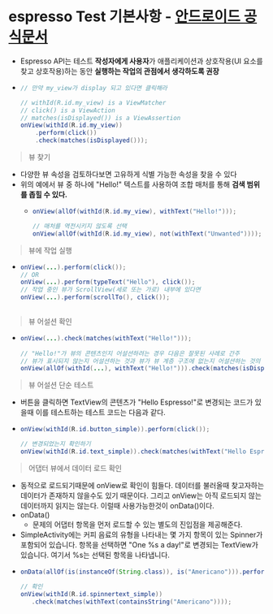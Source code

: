 espresso Test 기본사항 - [안드로이드 공식문서](https://developer.android.com/training/testing/espresso/basics?hl=ko)
===
* Espresso API는 테스트 **작성자에게 사용자**가 애플리케이션과 상호작용(UI 요소를 찾고 상호작용)하는 동안 **실행하는 작업의 관점에서 생각하도록 권장**
* ```java
  // 만약 my_view가 display 되고 있다면 클릭해라

  // withId(R.id.my_view) is a ViewMatcher
  // click() is a ViewAction
  // matches(isDisplayed()) is a ViewAssertion
  onView(withId(R.id.my_view))
      .perform(click())
      .check(matches(isDisplayed()));

> 뷰 찾기
* 다양한 뷰 속성을 검토하다보면 고유하게 식별 가능한 속성을 찾을 수 있다
* 위의 예에서 뷰 중 하나에 "Hello!" 텍스트를 사용하여 조합 매처를 통해 **검색 범위를 좁힐 수 있다.**
  * ```java
    onView(allOf(withId(R.id.my_view), withText("Hello!")));

    // 매처를 역전시키지 않도록 선택
    onView(allOf(withId(R.id.my_view), not(withText("Unwanted"))));
    
> 뷰에 작업 실행
* ```java
  onView(...).perform(click());
  // OR
  onView(...).perform(typeText("Hello"), click());
  // 작업 중인 뷰가 ScrollView(세로 또는 가로) 내부에 있다면
  onView(...).perform(scrollTo(), click());
 
> 뷰 어설션 확인
* ```java
  onView(...).check(matches(withText("Hello!")));
 
  // "Hello!"가 뷰의 콘텐츠인지 어설션하려는 경우 다음은 잘못된 사례로 간주
  // 뷰가 표시되지 않는지 어설션하는 것과 뷰가 뷰 계층 구조에 없는지 어설션하는 것의 차이에 주의해야 합니다.
  onView(allOf(withId(...), withText("Hello!"))).check(matches(isDisplayed()));

> 뷰 어설션 단순 테스트
* 버튼을 클릭하면 TextView의 콘텐츠가 "Hello Espresso!"로 변경되는 코드가 있을때 이를 테스트하는 테스트 코드는 다음과 같다.
* ```java
  onView(withId(R.id.button_simple)).perform(click());
  
  // 변경되었는지 확인하기
  onView(withId(R.id.text_simple)).check(matches(withText("Hello Espresso!")));

> 어댑터 뷰에서 데이터 로드 확인
* 동적으로 로드되기때문에 onView로 확인이 힘들다. 데이터를 불러올때 찾고자하는 데이터가 존재하지 않을수도 있기 때문이다. 그리고 onView는 아직 로드되지 않는 데이터까지 읽지는 않는다. 이럴때 사용가능한것이 onData()이다.
* onData()
  * 문제의 어댑터 항목을 먼저 로드할 수 있는 별도의 진입점을 제공해준다.
* SimpleActivity에는 커피 음료의 유형을 나타내는 몇 가지 항목이 있는 Spinner가 포함되어 있습니다. 항목을 선택하면 "One %s a day!"로 변경되는 TextView가 있습니다. 여기서 %s는 선택된 항목을 나타냅니다.
* ```java
  onData(allOf(is(instanceOf(String.class)), is("Americano"))).perform(click());

  // 확인
  onView(withId(R.id.spinnertext_simple))
     .check(matches(withText(containsString("Americano"))));
    
    
